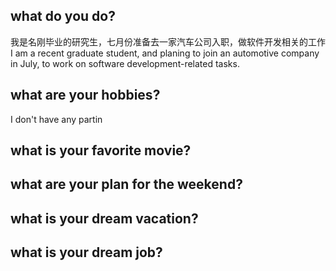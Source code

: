 ## what do you do?
我是名刚毕业的研究生，七月份准备去一家汽车公司入职，做软件开发相关的工作
I am a recent graduate student, and planing to join an automotive company in July,
to work on software development-related tasks.
## what are your hobbies?
I don't have any partin

## what is your favorite movie?
## what are your plan for the weekend?
## what is your dream vacation?
## what is your dream job?

